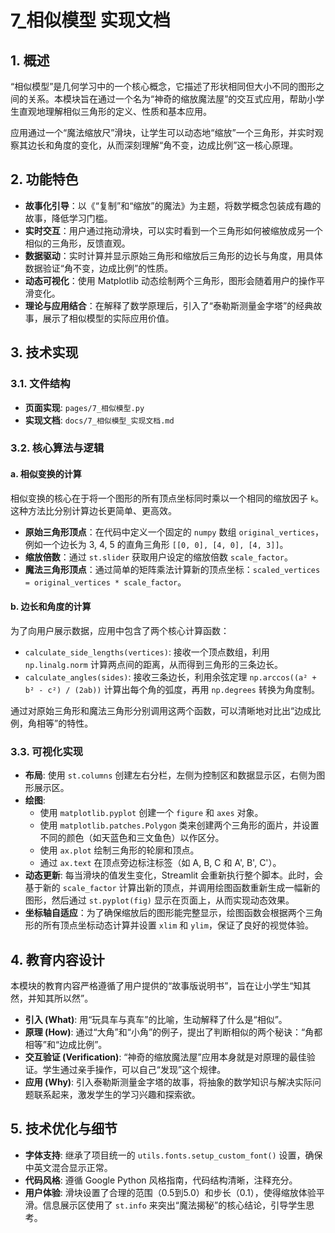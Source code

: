 # 7_相似模型 实现文档

## 1. 概述

“相似模型”是几何学习中的一个核心概念，它描述了形状相同但大小不同的图形之间的关系。本模块旨在通过一个名为“神奇的缩放魔法屋”的交互式应用，帮助小学生直观地理解相似三角形的定义、性质和基本应用。

应用通过一个“魔法缩放尺”滑块，让学生可以动态地“缩放”一个三角形，并实时观察其边长和角度的变化，从而深刻理解“角不变，边成比例”这一核心原理。

## 2. 功能特色

- **故事化引导**：以《“复制”和“缩放”的魔法》为主题，将数学概念包装成有趣的故事，降低学习门槛。
- **实时交互**：用户通过拖动滑块，可以实时看到一个三角形如何被缩放成另一个相似的三角形，反馈直观。
- **数据驱动**：实时计算并显示原始三角形和缩放后三角形的边长与角度，用具体数据验证“角不变，边成比例”的性质。
- **动态可视化**：使用 Matplotlib 动态绘制两个三角形，图形会随着用户的操作平滑变化。
- **理论与应用结合**：在解释了数学原理后，引入了“泰勒斯测量金字塔”的经典故事，展示了相似模型的实际应用价值。

## 3. 技术实现

### 3.1. 文件结构

- **页面实现**: `pages/7_相似模型.py`
- **实现文档**: `docs/7_相似模型_实现文档.md`

### 3.2. 核心算法与逻辑

#### a. 相似变换的计算

相似变换的核心在于将一个图形的所有顶点坐标同时乘以一个相同的缩放因子 `k`。这种方法比分别计算边长更简单、更高效。

- **原始三角形顶点**：在代码中定义一个固定的 `numpy` 数组 `original_vertices`，例如一个边长为 3, 4, 5 的直角三角形 `[[0, 0], [4, 0], [4, 3]]`。
- **缩放倍数**：通过 `st.slider` 获取用户设定的缩放倍数 `scale_factor`。
- **魔法三角形顶点**：通过简单的矩阵乘法计算新的顶点坐标：`scaled_vertices = original_vertices * scale_factor`。

#### b. 边长和角度的计算

为了向用户展示数据，应用中包含了两个核心计算函数：

- `calculate_side_lengths(vertices)`: 接收一个顶点数组，利用 `np.linalg.norm` 计算两点间的距离，从而得到三角形的三条边长。
- `calculate_angles(sides)`: 接收三条边长，利用余弦定理 `np.arccos((a² + b² - c²) / (2ab))` 计算出每个角的弧度，再用 `np.degrees` 转换为角度制。

通过对原始三角形和魔法三角形分别调用这两个函数，可以清晰地对比出“边成比例，角相等”的特性。

### 3.3. 可视化实现

- **布局**: 使用 `st.columns` 创建左右分栏，左侧为控制区和数据显示区，右侧为图形展示区。
- **绘图**: 
  - 使用 `matplotlib.pyplot` 创建一个 `figure` 和 `axes` 对象。
  - 使用 `matplotlib.patches.Polygon` 类来创建两个三角形的面片，并设置不同的颜色（如天蓝色和三文鱼色）以作区分。
  - 使用 `ax.plot` 绘制三角形的轮廓和顶点。
  - 通过 `ax.text` 在顶点旁边标注标签（如 A, B, C 和 A', B', C'）。
- **动态更新**: 每当滑块的值发生变化，Streamlit 会重新执行整个脚本。此时，会基于新的 `scale_factor` 计算出新的顶点，并调用绘图函数重新生成一幅新的图形，然后通过 `st.pyplot(fig)` 显示在页面上，从而实现动态效果。
- **坐标轴自适应**：为了确保缩放后的图形能完整显示，绘图函数会根据两个三角形的所有顶点坐标动态计算并设置 `xlim` 和 `ylim`，保证了良好的视觉体验。

## 4. 教育内容设计

本模块的教育内容严格遵循了用户提供的“故事版说明书”，旨在让小学生“知其然，并知其所以然”。

- **引入 (What)**: 用“玩具车与真车”的比喻，生动解释了什么是“相似”。
- **原理 (How)**: 通过“大角”和“小角”的例子，提出了判断相似的两个秘诀：“角都相等”和“边成比例”。
- **交互验证 (Verification)**: “神奇的缩放魔法屋”应用本身就是对原理的最佳验证。学生通过亲手操作，可以自己“发现”这个规律。
- **应用 (Why)**: 引入泰勒斯测量金字塔的故事，将抽象的数学知识与解决实际问题联系起来，激发学生的学习兴趣和探索欲。

## 5. 技术优化与细节

- **字体支持**: 继承了项目统一的 `utils.fonts.setup_custom_font()` 设置，确保中英文混合显示正常。
- **代码风格**: 遵循 Google Python 风格指南，代码结构清晰，注释充分。
- **用户体验**: 滑块设置了合理的范围（0.5到5.0）和步长（0.1），使得缩放体验平滑。信息展示区使用了 `st.info` 来突出“魔法揭秘”的核心结论，引导学生思考。